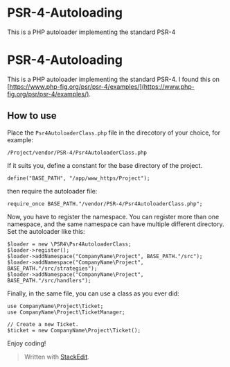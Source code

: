 # PSR-4-Autoloading
This is a PHP autoloader implementing the standard PSR-4

# PSR-4-Autoloading
This is a PHP autoloader implementing the standard PSR-4.
I found this on [https://www.php-fig.org/psr/psr-4/examples/](https://www.php-fig.org/psr/psr-4/examples/).

## How to use
Place the `Psr4AutoloaderClass.php` file in the direcotory of your choice, for example:

    /Project/vendor/PSR-4/Psr4AutoloaderClass.php
If it suits you, define a constant for the base directory of the project.

    define("BASE_PATH", "/app/www_https/Project");
then require the autoloader file:

    require_once BASE_PATH."/vendor/PSR-4/Psr4AutoloaderClass.php";
Now, you have to register the namespace. You can register more than one namespace, and the same namespace can have multiple different directory. Set the autoloader like this:

    $loader = new \PSR4\Psr4AutoloaderClass;
    $loader->register();
    $loader->addNamespace("CompanyName\Project", BASE_PATH."/src");
    $loader->addNamespace("CompanyName\Project", BASE_PATH."/src/strategies");
    $loader->addNamespace("CompanyName\Project", BASE_PATH."/src/handlers");
 Finally, in the same file, you can use a class as you ever did:

    use CompanyName\Project\Ticket;
    use CompanyName\Project\TicketManager;
    
    // Create a new Ticket.
    $ticket = new CompanyName\Project\Ticket();
Enjoy coding!


> Written with [StackEdit](https://stackedit.io/).